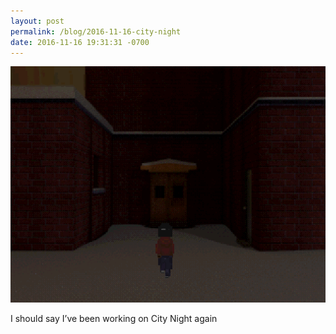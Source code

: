 ```yaml
---
layout: post
permalink: /blog/2016-11-16-city-night
date: 2016-11-16 19:31:31 -0700
---
```


![Screenshot of a player facing a school](/images/tumblr_ognz4jaZRn1s8sajyo1_1280.png)

I should say I’ve been working on City Night again
